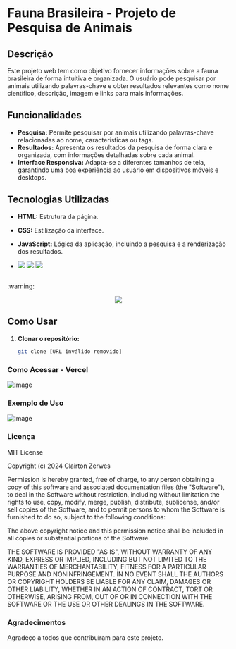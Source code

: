 # Fauna Brasileira - Projeto de Pesquisa de Animais

## Descrição
Este projeto web tem como objetivo fornecer informações sobre a fauna brasileira de forma intuitiva e organizada. O usuário pode pesquisar por animais utilizando palavras-chave e obter resultados relevantes como nome científico, descrição, imagem e links para mais informações.

## Funcionalidades
* **Pesquisa:** Permite pesquisar por animais utilizando palavras-chave relacionadas ao nome, características ou tags.
* **Resultados:** Apresenta os resultados da pesquisa de forma clara e organizada, com informações detalhadas sobre cada animal.
* **Interface Responsiva:** Adapta-se a diferentes tamanhos de tela, garantindo uma boa experiência ao usuário em dispositivos móveis e desktops.

## Tecnologias Utilizadas
* **HTML:** Estrutura da página.
* **CSS:** Estilização da interface.
* **JavaScript:** Lógica da aplicação, incluindo a pesquisa e a renderização dos resultados.

* <div>
  <img src="https://img.shields.io/badge/HTML-239120?style=for-the-badge&logo=html5&logoColor=white">
  <img src="https://img.shields.io/badge/CSS-239120?&style=for-the-badge&logo=css3&logoColor=white">
  <img src="https://img.shields.io/badge/JavaScript-F7DF1E?style=for-the-badge&logo=javascript&logoColor=black">
</div>

<h2></h2>
:warning:
<div>
  <p align="center">
    <img loading="lazy" src="http://img.shields.io/static/v1?label=STATUS&message=EM%20DESENVOLVIMENTO&color=GREEN&style=for-the-badge"/>
  </p>
</div> 
<h2></h2>

## Como Usar
1. **Clonar o repositório:**
   ```bash
   git clone [URL inválido removido]

### Como Acessar - Vercel
![image](https://fauna-brasileira.vercel.app/)

### Exemplo de Uso
![image](https://github.com/user-attachments/assets/a0f45913-9a0e-4bce-92e7-6e7cba607b2b)


### Licença
MIT License

Copyright (c) 2024 Clairton Zerwes

Permission is hereby granted, free of charge, to any person obtaining a copy
of this software and associated documentation files (the "Software"), to deal
in the Software without restriction, including without limitation the rights
to use, copy, modify, merge, publish, distribute, sublicense, and/or sell
copies of the Software, and to permit persons to whom the Software is
furnished to do so, subject to the following conditions:

The above copyright notice and this permission notice shall be included in all
copies or substantial portions of the Software.

THE SOFTWARE IS PROVIDED "AS IS", WITHOUT WARRANTY OF ANY KIND, EXPRESS OR
IMPLIED, INCLUDING BUT NOT LIMITED TO THE WARRANTIES OF MERCHANTABILITY,
FITNESS FOR A PARTICULAR PURPOSE AND NONINFRINGEMENT. IN NO EVENT SHALL THE
AUTHORS OR COPYRIGHT HOLDERS BE LIABLE FOR ANY CLAIM, DAMAGES OR OTHER
LIABILITY, WHETHER IN AN ACTION OF CONTRACT, TORT OR OTHERWISE, ARISING FROM,
OUT OF OR IN CONNECTION WITH THE SOFTWARE OR THE USE OR OTHER DEALINGS IN THE
SOFTWARE.

### Agradecimentos
Agradeço a todos que contribuíram para este projeto.
